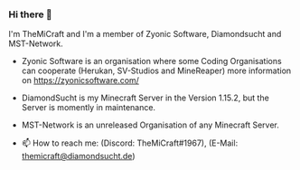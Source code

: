 ### Hi there 👋
I'm TheMiCraft and I'm a member of Zyonic Software, Diamondsucht and MST-Network.
- Zyonic Software is an organisation where some Coding Organisations can cooperate
(Herukan, SV-Studios and MineReaper) more information on https://zyonicsoftware.com/
- DiamondSucht is my Minecraft Server in the Version 1.15.2, but the Server
 is momently in maintenance.
- MST-Network is an unreleased Organisation of any Minecraft Server.

- 📫 How to reach me: (Discord: TheMiCraft#1967), (E-Mail: themicraft@diamondsucht.de)
